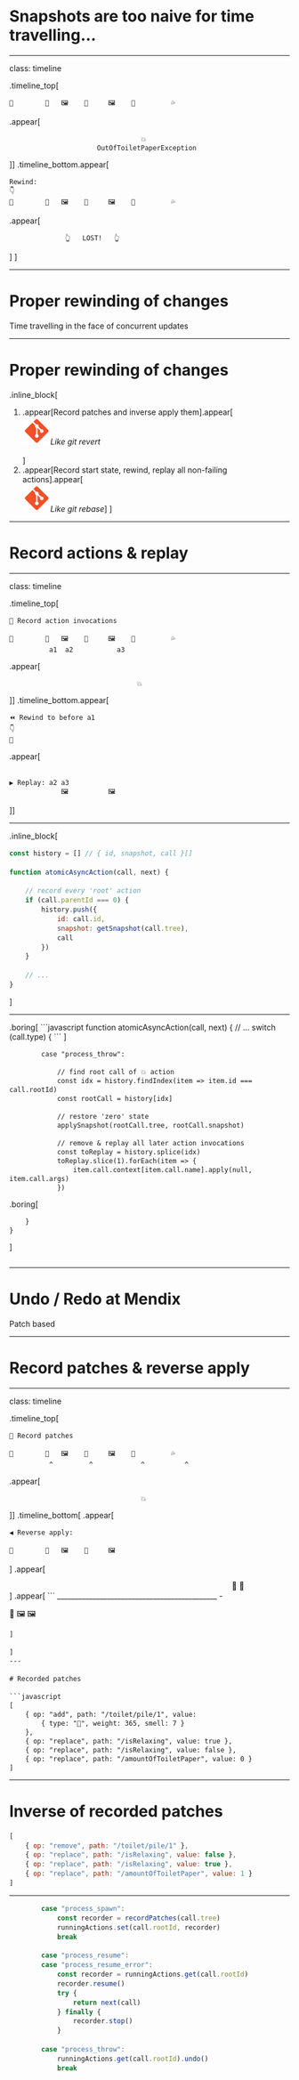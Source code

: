 # Snapshots are too naive for time travelling...

---

class: timeline

.timeline_top[
```
🦆        💩   🖼    📃     🖼    📃         💦
```
.appear[
```
                                 💥
                      OutOfToiletPaperException
```
]]
.timeline_bottom.appear[
```
Rewind:
👇
🦆        💩   🖼    📃     🖼    📃         💦
```
.appear[
```
              👆   LOST!   👆
```
]
]

---

# Proper rewinding of changes

Time travelling in the face of concurrent updates

---

# Proper rewinding of changes

.inline_block[
1. .appear[Record patches and inverse apply them].appear[<br/><img src="img/git.png" width="50" />_Like git revert_<br/><br/>]
1. .appear[Record start state, rewind, replay all non-failing actions].appear[<br/><img src="img/git.png" width="50" />_Like git rebase_]
]


---
# Record actions & replay

---

class: timeline

.timeline_top[
```
🔴 Record action invocations

🦆        💩   🖼    📃     🖼    📃         💦
          a1  a2           a3
```
.appear[
```
                                💥
```
]]
.timeline_bottom.appear[
```
⏪ Rewind to before a1
👇
🦆
```
.appear[
```

▶ Replay: a2 a3
             🖼          🖼

```
]]

---

.inline_block[
```javascript
const history = [] // { id, snapshot, call }[]

function atomicAsyncAction(call, next) {

    // record every 'root' action
    if (call.parentId === 0) {
        history.push({
            id: call.id,
            snapshot: getSnapshot(call.tree),
            call
        })
    }

    // ...
}
```
]

---

<div style="display:inline-block">
.boring[
```javascript
function atomicAsyncAction(call, next) {
    // ...
    switch (call.type) {
```
]

```
        case "process_throw":

            // find root call of 💥 action
            const idx = history.findIndex(item => item.id === call.rootId)
            const rootCall = history[idx]

            // restore 'zero' state
            applySnapshot(rootCall.tree, rootCall.snapshot)

            // remove & replay all later action invocations
            const toReplay = history.splice(idx)
            toReplay.slice(1).forEach(item => {
                item.call.context[item.call.name].apply(null, item.call.args)
            })
```

.boring[
```
    }
}
```
]
</div>

---

# Undo / Redo at Mendix

Patch based

---

# Record patches & reverse apply

---

class: timeline

.timeline_top[
```
🔴 Record patches

🦆        💩   🖼    📃     🖼    📃         💦
          ^         ^            ^          ^
```
.appear[
```
                                 💥
```
]]
.timeline_bottom[
.appear[
```
◀ Reverse apply:

🦆        💩   🖼    📃     🖼
```
]
.appear[
<div style="transform: scale(1, -1); padding-left: 400px">
📃 💩
</div>
]
.appear[
```
 _____________________________________________ -

🦆             🖼           🖼
```
]

]
---

# Recorded patches

```javascript
[
    { op: "add", path: "/toilet/pile/1", value:
        { type: "💩", weight: 365, smell: 7 }
    },
    { op: "replace", path: "/isRelaxing", value: true },
    { op: "replace", path: "/isRelaxing", value: false },
    { op: "replace", path: "/amountOfToiletPaper", value: 0 }
]
```

---

# Inverse of recorded patches

```javascript
[
    { op: "remove", path: "/toilet/pile/1" },
    { op: "replace", path: "/isRelaxing", value: false },
    { op: "replace", path: "/isRelaxing", value: true },
    { op: "replace", path: "/amountOfToiletPaper", value: 1 }
]
```

---

```javascript
        case "process_spawn":
            const recorder = recordPatches(call.tree)
            runningActions.set(call.rootId, recorder)
            break

        case "process_resume":
        case "process_resume_error":
            const recorder = runningActions.get(call.rootId)
            recorder.resume()
            try {
                return next(call)
            } finally {
                recorder.stop()
            }

        case "process_throw":
            runningActions.get(call.rootId).undo()
            break
```
